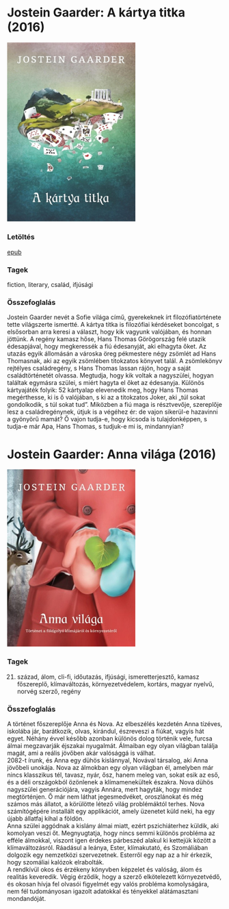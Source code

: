 # <a name="id_1410">Jostein Gaarder: A kártya titka (2016)</a>
<img src="https://github.com/BercziSandor/calibre_lib/raw/main/Jostein%20Gaarder/A%20kartya%20titka%20%281410%29/cover.jpg" alt="cover" width="300"/>

### Letöltés
[epub](https://github.com/BercziSandor/calibre_lib/raw/main/Jostein%20Gaarder/A%20kartya%20titka%20%281410%29/A%20kartya%20titka%20-%20Jostein%20Gaarder.epub)

### Tagek
fiction, literary, család, ifjúsági

### Összefoglalás
<p>Jostein ​Gaarder nevét a Sofie világa című, gyerekeknek írt filozófiatörténete tette világszerte ismertté. A kártya titka is filozófiai kérdéseket boncolgat, s elsősorban arra keresi a választ, hogy kik vagyunk valójában, és honnan jöttünk. A regény kamasz hőse, Hans Thomas Görögország felé utazik édesapjával, hogy megkeressék a fiú édesanyját, aki elhagyta őket. Az utazás egyik állomásán a városka öreg pékmestere négy zsömlét ad Hans Thomasnak, aki az egyik zsömlében titokzatos könyvet talál. A zsömlekönyv rejtélyes családregény, s Hans Thomas lassan rájön, hogy a saját családtörténetét olvassa. Megtudja, hogy kik voltak a nagyszülei, hogyan találtak egymásra szülei, s miért hagyta el őket az édesanyja. Különös kártyajáték folyik: 52 kártyalap elevenedik meg, hogy Hans Thomas megérthesse, ki is ő valójában, s ki az a titokzatos Joker, aki „túl sokat gondolkodik, s túl sokat tud”. Miközben a fiú maga is résztvevője, szereplője lesz a családregénynek, útjuk is a végéhez ér: de vajon sikerül-e hazavinni a gyönyörű mamát? Ő vajon tudja-e, hogy kicsoda is tulajdonképpen, s tudja-e már Apa, Hans Thomas, s tudjuk-e mi is, mindannyian?</p>


# <a name="id_1411">Jostein Gaarder: Anna világa (2016)</a>
<img src="https://github.com/BercziSandor/calibre_lib/raw/main/Jostein%20Gaarder/Anna%20vilaga%20%281411%29/cover.jpg" alt="cover" width="300"/>

### Tagek
21. század, álom, cli-fi, időutazás, ifjúsági, ismeretterjesztő, kamasz főszereplő, klímaváltozás, környezetvédelem, kortárs, magyar nyelvű, norvég szerző, regény

### Összefoglalás
<div>
<p>A ​történet főszereplője Anna és Nova. Az elbeszélés kezdetén Anna tízéves, iskolába jár, barátkozik, olvas, kirándul, észreveszi a fiúkat, vagyis hát egyet. Néhány évvel később azonban különös dolog történik vele, furcsa álmai megzavarják éjszakai nyugalmát. Álmaiban egy olyan világban találja magát, ami a reális jövőben akár valósággá is válhat.<br>2082-t írunk, és Anna egy dühös kislánnyal, Novával társalog, aki Anna jövőbeli unokája. Nova az álmokban egy olyan világban él, amelyben már nincs klasszikus tél, tavasz, nyár, ősz, hanem meleg van, sokat esik az eső, és a déli országokból özönlenek a klímamenekültek északra. Nova dühös nagyszülei generációjára, vagyis Annára, mert hagyták, hogy mindez megtörténjen. Ő már nem láthat jegesmedvéket, oroszlánokat és még számos más állatot, a körülötte létező világ problémáktól terhes. Nova számítógépére installált egy applikációt, amely üzenetet küld neki, ha egy újabb állatfaj kihal a földön.<br>Anna szülei aggódnak a kislány álmai miatt, ezért pszichiáterhez küldik, aki komolyan veszi őt. Megnyugtatja, hogy nincs semmi különös probléma az efféle álmokkal, viszont igen érdekes párbeszéd alakul ki kettejük között a klímaváltozásról. Ráadásul a leánya, Ester, klímakutató, és Szomáliában dolgozik egy nemzetközi szervezetnek. Esterről egy nap az a hír érkezik, hogy szomáliai kalózok elrabolták.<br>A rendkívül okos és érzékeny könyvben képzelet és valóság, álom és realitás keveredik. Végig érződik, hogy a szerző elkötelezett környezetvédő, és okosan hívja fel olvasói figyelmét egy valós probléma komolyságára, nem fél tudományosan igazolt adatokkal és tényekkel alátámasztani mondandóját.</p></div>


